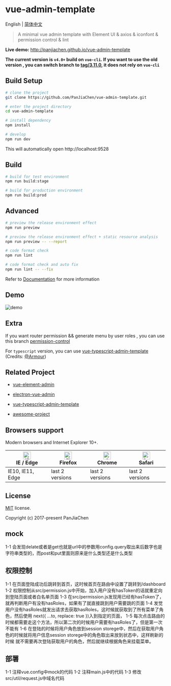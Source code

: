 # vue-admin-template

English | [简体中文](./README-zh.md)

> A minimal vue admin template with Element UI & axios & iconfont & permission control & lint

**Live demo:** http://panjiachen.github.io/vue-admin-template


**The current version is `v4.0+` build on `vue-cli`. If you want to use the old version , you can switch branch to [tag/3.11.0](https://github.com/PanJiaChen/vue-admin-template/tree/tag/3.11.0), it does not rely on `vue-cli`**

## Build Setup


```bash
# clone the project
git clone https://github.com/PanJiaChen/vue-admin-template.git

# enter the project directory
cd vue-admin-template

# install dependency
npm install

# develop
npm run dev
```

This will automatically open http://localhost:9528

## Build

```bash
# build for test environment
npm run build:stage

# build for production environment
npm run build:prod
```

## Advanced

```bash
# preview the release environment effect
npm run preview

# preview the release environment effect + static resource analysis
npm run preview -- --report

# code format check
npm run lint

# code format check and auto fix
npm run lint -- --fix
```

Refer to [Documentation](https://panjiachen.github.io/vue-element-admin-site/guide/essentials/deploy.html) for more information

## Demo

![demo](https://github.com/PanJiaChen/PanJiaChen.github.io/blob/master/images/demo.gif)

## Extra

If you want router permission && generate menu by user roles , you can use this branch [permission-control](https://github.com/PanJiaChen/vue-admin-template/tree/permission-control)

For `typescript` version, you can use [vue-typescript-admin-template](https://github.com/Armour/vue-typescript-admin-template) (Credits: [@Armour](https://github.com/Armour))

## Related Project

- [vue-element-admin](https://github.com/PanJiaChen/vue-element-admin)

- [electron-vue-admin](https://github.com/PanJiaChen/electron-vue-admin)

- [vue-typescript-admin-template](https://github.com/Armour/vue-typescript-admin-template)

- [awesome-project](https://github.com/PanJiaChen/vue-element-admin/issues/2312)

## Browsers support

Modern browsers and Internet Explorer 10+.

| [<img src="https://raw.githubusercontent.com/alrra/browser-logos/master/src/edge/edge_48x48.png" alt="IE / Edge" width="24px" height="24px" />](http://godban.github.io/browsers-support-badges/)</br>IE / Edge | [<img src="https://raw.githubusercontent.com/alrra/browser-logos/master/src/firefox/firefox_48x48.png" alt="Firefox" width="24px" height="24px" />](http://godban.github.io/browsers-support-badges/)</br>Firefox | [<img src="https://raw.githubusercontent.com/alrra/browser-logos/master/src/chrome/chrome_48x48.png" alt="Chrome" width="24px" height="24px" />](http://godban.github.io/browsers-support-badges/)</br>Chrome | [<img src="https://raw.githubusercontent.com/alrra/browser-logos/master/src/safari/safari_48x48.png" alt="Safari" width="24px" height="24px" />](http://godban.github.io/browsers-support-badges/)</br>Safari |
| --------- | --------- | --------- | --------- |
| IE10, IE11, Edge| last 2 versions| last 2 versions| last 2 versions

## License

[MIT](https://github.com/PanJiaChen/vue-admin-template/blob/master/LICENSE) license.

Copyright (c) 2017-present PanJiaChen
## mock
1-1 会发现delate或者是get也就是url中的参数用config.query取出来后数字也是字符串类型的，而post和put里面则原来是什么类型还是什么类型

## 权限控制

1-1 在页面登陆成功后跳转到首页，这时候首页在路由中设置了跳转到/dashboard
1-2 权限控制从src/permission.js中开始，加入用户没有hasToken的话就重定向到登陆页面或者白名单页面
1-3 在src/permission.js发现用已经有hasToken了，就再判断用户有没有hasRoles，如果有了就直接跳到用户需要跳的页面
1-4 发觉用户没有hasRoles就发出请求去获取hasRoles，这时候就获取到了所有菜单了角色，然后使用 next({ ...to, replace: true })入到指定的页面，
1-5 每次点击路由的时候都需要走这个方法，所以第二次的时候用户需要有hasRoles了，但是第一次不能有
1-6 在登陆的时候将用户角色放到session storege中，然后在获取用户角色的时候就将用户信息session storege中的角色取出来放到状态中，这样刷新的时候
    就不需要再次登陆获取用户的角色，然后就继续根据角色来挂载菜单。

 ## 部署
 1-1 注释vue.config中mock的代码
 1-2 注释main.js中的代码
 1-3 修改src/util/request.js中域名代码